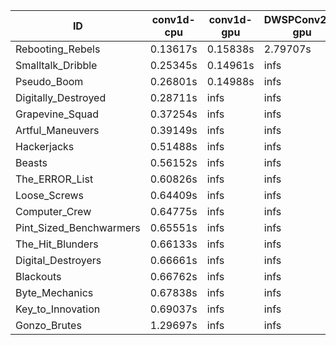|ID|conv1d-cpu|conv1d-gpu|DWSPConv2D-gpu|gemm-gpu|avg|
|-|-|-|-|-|-|
|Rebooting_Rebels|0.13617s|0.15838s|2.79707s|2.07637s|1.29200s|
|Smalltalk_Dribble|0.25345s|0.14961s|infs|2.45785s|infs|
|Pseudo_Boom|0.26801s|0.14988s|infs|4.73366s|infs|
|Digitally_Destroyed|0.28711s|infs|infs|4.77885s|infs|
|Grapevine_Squad|0.37254s|infs|infs|4.75222s|infs|
|Artful_Maneuvers|0.39149s|infs|infs|4.80479s|infs|
|Hackerjacks|0.51488s|infs|infs|4.81192s|infs|
|Beasts|0.56152s|infs|infs|4.90585s|infs|
|The_ERROR_List|0.60826s|infs|infs|4.61617s|infs|
|Loose_Screws|0.64409s|infs|infs|4.68885s|infs|
|Computer_Crew|0.64775s|infs|infs|4.91676s|infs|
|Pint_Sized_Benchwarmers|0.65551s|infs|infs|4.75934s|infs|
|The_Hit_Blunders|0.66133s|infs|infs|4.74897s|infs|
|Digital_Destroyers|0.66661s|infs|infs|4.59191s|infs|
|Blackouts|0.66762s|infs|infs|4.80056s|infs|
|Byte_Mechanics|0.67838s|infs|infs|4.70295s|infs|
|Key_to_Innovation|0.69037s|infs|infs|4.88919s|infs|
|Gonzo_Brutes|1.29697s|infs|infs|4.81528s|infs|
